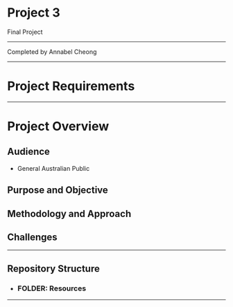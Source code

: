 # Project 3

Final Project 
*************************
Completed by Annabel Cheong

*************************
# Project Requirements







*************************
# Project Overview
## Audience
- General Australian Public

## Purpose and Objective


## Methodology and Approach 


## Challenges

------------------------
## Repository Structure
- ### FOLDER: Resources




*************************